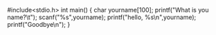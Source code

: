 #include<stdio.h>
int main()
{ 
  char yourname[100];
  printf("What is you name?\t");
  scanf("%s",yourname);
  printf("hello, %s\n",yourname);
  printf("Goodbye\n");
}
